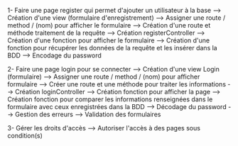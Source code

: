 1- Faire une page register qui permet d'ajouter un utilisateur à la base
    --> Création d'une view (formulaire d'enregistrement)
        --> Assigner une route / method / (nom) pour afficher le formulaire 
        --> Création d'une route et méthode traitement de la requête 
    --> Création registerController
        --> Création d'une fonction pour afficher le formulaire
        --> Création d'une fonction pour récupérer les données de la requête et les insérer dans la BDD
        --> Encodage du password
    

2- Faire une page login pour se connecter
    --> Création d'une view Login (formulaire)
        --> Assigner une route / method / (nom) pour afficher formulaire
        --> Créer une route et une méthode pour traiter les informations 
    --> Création loginController
        --> Création fonction pour afficher la page 
        --> Création fonction pour comparer les informations renseignées dans le formulaire avec ceux enregistrées dans la BDD
            --> Décodage du password
            --> Gestion des erreurs 
            --> Validation des formulaires 
          
3- Gérer les droits d'accès 
    --> Autoriser l'accès à des pages sous condition(s)